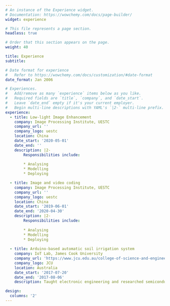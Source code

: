 ```yaml
---
# An instance of the Experience widget.
# Documentation: https://wowchemy.com/docs/page-builder/
widget: experience

# This file represents a page section.
headless: true

# Order that this section appears on the page.
weight: 40

title: Experience
subtitle:

# Date format for experience
#   Refer to https://wowchemy.com/docs/customization/#date-format
date_format: Jan 2006

# Experiences.
#   Add/remove as many `experience` items below as you like.
#   Required fields are `title`, `company`, and `date_start`.
#   Leave `date_end` empty if it's your current employer.
#   Begin multi-line descriptions with YAML's `|2-` multi-line prefix.
experience:
  - title: Low-light Image Enhancement
    company: Image Processing Institute, UESTC
    company_url: ''
    company_logo: uestc
    location: China
    date_start: '2020-05-01'
    date_end: ''
    description: |2-
        Responsibilities include:
        
        * Analysing
        * Modelling
        * Deploying

  - title: Image and video coding
    company: Image Processing Institute, UESTC
    company_url: ''
    company_logo: uestc
    location: China
    date_start: '2019-06-01'
    date_end: '2020-04-30'
    description: |2-
        Responsibilities include:
        
        * Analysing
        * Modelling
        * Deploying
        
  - title: Arduino-based automatic soil irrigation system
    company: IoT Lab, James Cook University
    company_url: 'https://www.jcu.edu.au/college-of-science-and-engineering/internet-of-things'
    company_logo: JCU
    location: Australia
    date_start: '2017-07-20'
    date_end: '2017-08-06'
    description: Taught electronic engineering and researched semiconductor physics.

design:
  columns: '2'
---
```

